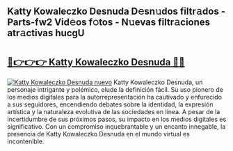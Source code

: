## Katty Kowaleczko Desnuda D𝚎sn𝚞dos filtr𝚊dos - Parts-fw2 Vid𝚎os f𝚘tos - N𝚞evas filtr𝚊ciones atr𝚊ctivas hucgU

# <h2><a href="http://mb4i3xl.tromn.icu/?c=Katty+Kowaleczko+Desnuda">🔗👉👉👉 Katty Kowaleczko Desnuda 🔗🔗</a></h2>

[![Katty Kowaleczko Desnuda nuevo](https://i.imgur.com/pEAQMta.gif)](http://mb4i3xl.tromn.icu/?c=Katty+Kowaleczko+Desnuda)
Katty Kowaleczko Desnuda, un personaje intrigante y polémico, elude la definición fácil. Su uso pionero de los medios digitales para la autorrepresentación ha cautivado y enfurecido a sus seguidores, encendiendo debates sobre la identidad, la expresión artística y la naturaleza evolutiva de las sociedades en línea. A pesar de la incertidumbre de sus próximos pasos, su impacto en los medios digitales es significativo. Con un compromiso inquebrantable y un encanto innegable, la presencia de Katty Kowaleczko Desnuda en el mundo virtual es incontenible.
